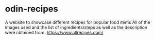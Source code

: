 # odin-recipes
A website to showcase different recipes for popular food items
All of the images used and the list of ingredients/steps as well as the description were obtained from: https://www.allrecipes.com/